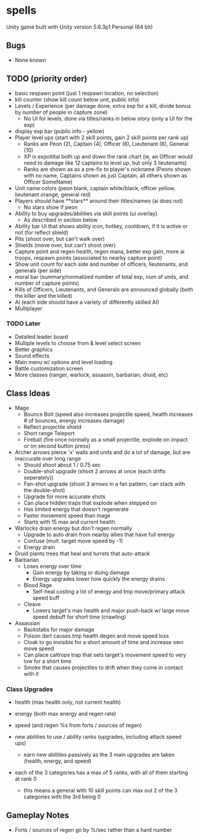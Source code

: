 # spells

Unity game built with Unity version 5.6.3p1 Personal (64 bit)

## Bugs

- None known

## TODO (priority order)

- basic respawn point (just 1 respawn location, no selection)
- kill counter (show kill count below unit, public info)
- Levels / Experience (per damage done, extra exp for a kill, divide bonus by number of people in capture zone)
  - No UI for levels, done via titles/ranks in below story (only a UI for the exp)
- display exp bar (public info - yellow)
- Player level ups (start with 2 skill points, gain 2 skill points per rank up)
  - Ranks are Peon (2), Captain (4), Officer (6), Lieutenant (8), General (10)
  - XP is expoitital both up and down the rank chart (ie, an Officer would need to damage like 12 captains to level up, but only 3 lieutenants)
  - Ranks are shown as as a pre-fix to player's nickname (Peons shown with no name, Captains shown as just Captain, all others shown as Officer SomeName)
- Unit name colors (peon blank, captain white/black, officer yellow, lieutenant orange, general red)
- Players should have \*\*stars\*\* around their titles/names (ai does not)
  - No stars show if peon
- Ability to buy upgrades/abilities via skill points (ui overlay)
  - As described in section below
- Ability bar UI that shows ability icon, hotkey, cooldown, if it is active or not (for reflect shield)
- Pits (shoot over, but can't walk over)
- Shields (move over, but can't shoot over)
- Capture point and regen health, regen mana, better exp gain, more ai troops, respawn points (associated to nearby capture point)
- Show unit count for each side and number of officers, lieutenants, and generals (per side)
- moral bar (summary/normalized number of total exp, num of units, and number of capture points)
- Kills of Officers, Lieutenants, and Generals are announced globally (both the killer and the killed)
- AI (each side should have a variety of differently skilled AI)
- Multiplayer

### TODO Later

- Detailed leader board
- Multiple levels to choose from & level select screen
- Better graphics
- Sound effects
- Main menu w/ options and level loading
- Battle customization screen
- More classes (ranger, warlock, assassin, barbarian, druid, etc)

## Class Ideas

- Mage
  - Bounce Bolt (speed also increases projectile speed, health increases # of bounces, energy increases damage)
  - Reflect projectile shield
  - Short range Teleport
  - Fireball (fire once normally as a small projectile, explode on impact or on second button press)
- Archer arrows pierce 'x' walls and units and do a lot of damage, but are inaccurate over long range
  - Should shoot about 1 / 0.75 sec
  - Double-shot upgrade (shoot 2 arrows at once (each drifts seperately))
  - Fan-shot upgrade (shoot 3 arrows in a fan pattern, can stack with the double-shot)
  - Upgrade for more accurate shots
  - Can place hidden traps that explode when stepped on
  - Has limited energy that doesn't regenerate
  - Faster movement speed than mage
  - Starts with 15 max and current health
- Warlocks drain energy but don't regen normally
  - Upgrade to auto drain from nearby allies that have full energy
  - Confuse (mult. target move speed by -1)
  - Energy drain
- Druid plants trees that heal and turrets that auto-attack
- Barbarian
  - Loses energy over time
    - Gain energy by taking or doing damage
	- Energy upgrades lower how quickly the energy drains
  - Blood Rage
	- Self-heal costing a lot of energy and tmp move/primary attack speed buff
  - Cleave
    - Lowers target's max health and major push-back w/ large move speed debuff for short time (crawling)
- Assassian
  - Backstabs for major damage
  - Poison dart causes tmp health degen and move speed loss
  - Cloak to go invisible for a short amount of time and increase own move speed
  - Can place caltrops trap that sets target's movement speed to very low for a short time
  - Smoke that causes projectiles to drift when they come in contact with it

### Class Upgrades

- health (max health only, not current health)
- energy (both max energy and regen rate)
- speed (and regen %s from forts / sources of regen)

- new abilities to use / ability ranks (upgrades, including attack speed ups)
  - earn new abilities passively as the 3 main upgrades are taken (health, energy, and speed)
- each of the 3 categories has a max of 5 ranks, with all of them starting at rank 0
  - this means a general with 10 skill points can max out 2 of the 3 categories with the 3rd being 0

## Gameplay Notes

- Forts / sources of regen go by %/sec rather than a hard number
